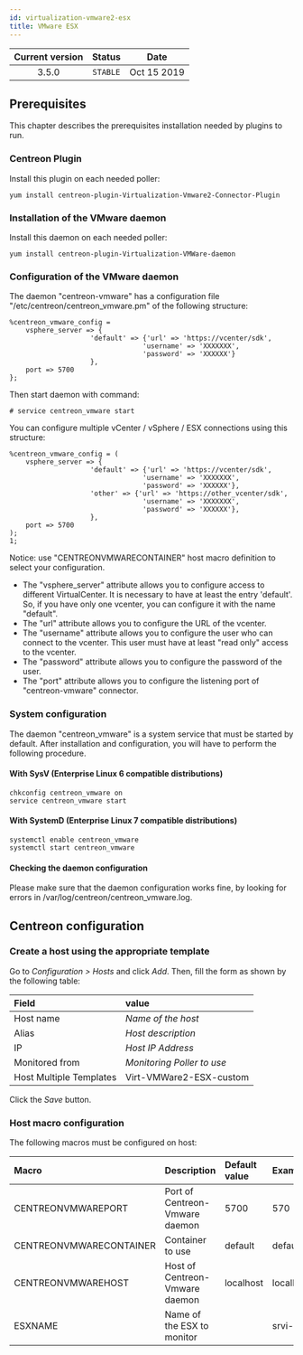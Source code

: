 ```yaml
---
id: virtualization-vmware2-esx
title: VMware ESX
---
```


| Current version | Status | Date |
| :-: | :-: | :-: |
| 3.5.0 | `STABLE` | Oct 15 2019 |

## Prerequisites

This chapter describes the prerequisites installation needed by plugins to run.

### Centreon Plugin

Install this plugin on each needed poller:

``` shell
yum install centreon-plugin-Virtualization-Vmware2-Connector-Plugin
```

### Installation of the VMware daemon

Install this daemon on each needed poller:

``` shell
yum install centreon-plugin-Virtualization-VMWare-daemon
```

### Configuration of the VMware daemon

The daemon "centreon-vmware" has a configuration file "/etc/centreon/centreon\_vmware.pm" of the following structure:

``` 
%centreon_vmware_config =   
    vsphere_server => {
                    'default' => {'url' => 'https://vcenter/sdk',
                                 'username' => 'XXXXXXX',
                                 'password' => 'XXXXXX'}
                    }, 
    port => 5700
};  
```

Then start daemon with command:

    # service centreon_vmware start

You can configure multiple vCenter / vSphere / ESX connections using this structure:

    %centreon_vmware_config = (
        vsphere_server => {
                        'default' => {'url' => 'https://vcenter/sdk',
                                     'username' => 'XXXXXXX',
                                     'password' => 'XXXXXX'},
                        'other' => {'url' => 'https://other_vcenter/sdk',
                                     'username' => 'XXXXXXX',
                                     'password' => 'XXXXXX'},
                        },
        port => 5700
    );
    1;

Notice: use "CENTREONVMWARECONTAINER" host macro definition to select your configuration.

  - The "vsphere\_server" attribute allows you to configure access to different VirtualCenter. It is necessary to have
    at least the entry 'default'. So, if you have only one vcenter, you can configure it with the name "default".
  - The "url" attribute allows you to configure the URL of the vcenter.
  - The "username" attribute allows you to configure the user who can connect to the vcenter. This user must have at
    least "read only" access to the vcenter.
  - The "password" attribute allows you to configure the password of the user.
  - The "port" attribute allows you to configure the listening port of "centreon-vmware" connector.

### System configuration

The daemon "centreon\_vmware" is a system service that must be started by default. After installation and configuration,
you will have to perform the following procedure.

#### With SysV (Enterprise Linux 6 compatible distributions)

    chkconfig centreon_vmware on
    service centreon_vmware start

#### With SystemD (Enterprise Linux 7 compatible distributions)

    systemctl enable centreon_vmware
    systemctl start centreon_vmware

#### Checking the daemon configuration

Please make sure that the daemon configuration works fine, by looking for errors in
/var/log/centreon/centreon\_vmware.log.

## Centreon configuration

### Create a host using the appropriate template

Go to *Configuration \> Hosts* and click *Add*. Then, fill the form as shown by the following table:

| Field                   | value                      |
| :---------------------- | :------------------------- |
| Host name               | *Name of the host*         |
| Alias                   | *Host description*         |
| IP                      | *Host IP Address*          |
| Monitored from          | *Monitoring Poller to use* |
| Host Multiple Templates | Virt-VMWare2-ESX-custom    |

Click the *Save* button.

### Host macro configuration

The following macros must be configured on host:

| Macro                   | Description                    | Default value | Example   |
| :---------------------- | :----------------------------- | :------------ | :-------- |
| CENTREONVMWAREPORT      | Port of Centreon-Vmware daemon | 5700          | 570       |
| CENTREONVMWARECONTAINER | Container to use               | default       | default   |
| CENTREONVMWAREHOST      | Host of Centreon-Vmware daemon | localhost     | localhost |
| ESXNAME                 | Name of the ESX to monitor     |               | srvi-esx  |


